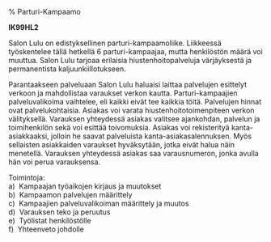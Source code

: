% Parturi-Kampaamo
<!-- Arvosanamaksimi: 5 -->
<!-- Vaikeustaso: Keskitasoa -->

**IK99HL2**

Salon Lulu on edistyksellinen parturi-kampaamoliike. Liikkeessä
työskentelee tällä hetkellä 6 parturi-kampaajaa, mutta henkilöstön määrä voi
muuttua. Salon Lulu tarjoaa erilaisia hiustenhoitopalveluja värjäyksestä ja
permanentista kaljuunkiillotukseen.

Parantaakseen palveluaan Salon Lulu haluaisi laittaa palvelujen
esittelyt verkoon ja mahdollistaa varaukset verkon kautta.
Parturi-kampaajien palveluvalikoima vaihtelee, eli kaikki eivät tee
kaikkia töitä. Palvelujen hinnat ovat palvelukohtaisia. Asiakas voi varata
hiustenhoitotoimenpiteen verkon välityksellä. Varauksen yhteydessä
asiakas valitsee ajankohdan, palvelun ja toimihenkilön sekä voi esittää
toivomuksia. Asiakas voi rekisterityä kanta-asiakkaaksi, jolloin he
saavat palveluista kanta-asiakasalennuksen. Myös sellaisten asiakkaiden
varaukset hyväksytään, jotka eivät halua näin menetellä. Varauksen yhteydessä
asiakas saa varausnumeron, jonka avulla hän voi perua varauksensa.

Toimintoja: \
a)  Kampaajan työaikojen kirjaus ja muutokset \
b)  Kampaamon palvelujen määrittely \
c)  Kampaajien palveluvalikoiman määrittely ja muutos \
d)  Varauksen teko ja peruutus \
e)  Työlistat henkilöstölle \
f)  Yhteenveto johdolle \
 
